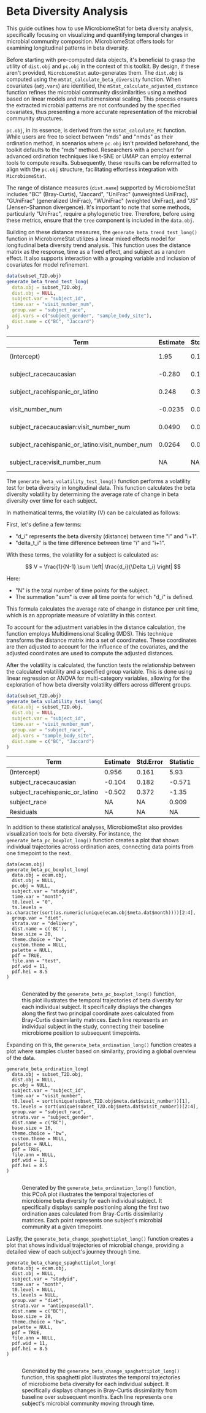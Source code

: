 # Beta Diversity Analysis

This guide outlines how to use MicrobiomeStat for beta diversity analysis, specifically focusing on visualizing and quantifying temporal changes in microbial community composition. MicrobiomeStat offers tools for examining longitudinal patterns in beta diversity.

Before starting with pre-computed data objects, it's beneficial to grasp the utility of `dist.obj` and `pc.obj` in the context of this toolkit. By design, if these aren't provided, `MicrobiomeStat` auto-generates them. The `dist.obj` is computed using the `mStat_calculate_beta_diversity` function. When covariates (`adj.vars`) are identified, the `mStat_calculate_adjusted_distance` function refines the microbial community dissimilarities using a method based on linear models and multidimensional scaling. This process ensures the extracted microbial patterns are not confounded by the specified covariates, thus presenting a more accurate representation of the microbial community structures.

`pc.obj`, in its essence, is derived from the `mStat_calculate_PC` function. While users are free to select between "mds" and "nmds" as their ordination method, in scenarios where `pc.obj` isn't provided beforehand, the toolkit defaults to the "mds" method. Researchers with a penchant for advanced ordination techniques like t-SNE or UMAP can employ external tools to compute results. Subsequently, these results can be reformatted to align with the `pc.obj` structure, facilitating effortless integration with `MicrobiomeStat`.

The range of distance measures (`dist.name`) supported by MicrobiomeStat includes "BC" (Bray-Curtis), "Jaccard", "UniFrac" (unweighted UniFrac), "GUniFrac" (generalized UniFrac), "WUniFrac" (weighted UniFrac), and "JS" (Jensen-Shannon divergence). It's important to note that some methods, particularly "UniFrac", require a phylogenetic tree. Therefore, before using these metrics, ensure that the `tree` component is included in the `data.obj`.

Building on these distance measures, the `generate_beta_trend_test_long()` function in MicrobiomeStat utilizes a linear mixed effects model for longitudinal beta diversity trend analysis. This function uses the distance matrix as the response, time as a fixed effect, and subject as a random effect. It also supports interaction with a grouping variable and inclusion of covariates for model refinement.

```r
data(subset_T2D.obj)
generate_beta_trend_test_long(
  data.obj = subset_T2D.obj,
  dist.obj = NULL,
  subject.var = "subject_id",
  time.var = "visit_number_num",
  group.var = "subject_race",
  adj.vars = c("subject_gender", "sample_body_site"),
  dist.name = c("BC", "Jaccard")
)
```

| Term                                                 | Estimate | Std.Error | Statistic | P.Value  |
| ---------------------------------------------------- | -------- | --------- | --------- | -------- |
| (Intercept)                                          | 1.95     | 0.142     | 13.8      | 1.59e-20 |
| subject\_racecaucasian                               | -0.280   | 0.162     | -1.73     | 8.90e-2  |
| subject\_racehispanic\_or\_latino                    | 0.248    | 0.308     | 0.805     | 4.25e-1  |
| visit\_number\_num                                   | -0.0235  | 0.0245    | -0.959    | 3.44e-1  |
| subject\_racecaucasian:visit\_number\_num            | 0.0490   | 0.0280    | 1.75      | 8.88e-2  |
| subject\_racehispanic\_or\_latino:visit\_number\_num | 0.0264   | 0.0484    | 0.545     | 5.90e-1  |
| subject\_race:visit\_number\_num                     | NA       | NA        | 1.56      | 2.27e-1  |

The `generate_beta_volatility_test_long()` function performs a volatility test for beta diversity in longitudinal data. This function calculates the beta diversity volatility by determining the average rate of change in beta diversity over time for each subject.

In mathematical terms, the volatility (V) can be calculated as follows:

First, let's define a few terms:

* "d\_i" represents the beta diversity (distance) between time "i" and "i+1".
* "delta\_t\_i" is the time difference between time "i" and "i+1".

With these terms, the volatility for a subject is calculated as:

$$
V = \frac{1}{N-1} \sum \left| \frac{d_i}{\Delta t_i} \right|
$$

Here:

* "N" is the total number of time points for the subject.
* The summation "sum" is over all time points for which "d\_i" is defined.

This formula calculates the average rate of change in distance per unit time, which is an appropriate measure of volatility in this context.

To account for the adjustment variables in the distance calculation, the function employs Multidimensional Scaling (MDS). This technique transforms the distance matrix into a set of coordinates. These coordinates are then adjusted to account for the influence of the covariates, and the adjusted coordinates are used to compute the adjusted distances.

After the volatility is calculated, the function tests the relationship between the calculated volatility and a specified group variable. This is done using linear regression or ANOVA for multi-category variables, allowing for the exploration of how beta diversity volatility differs across different groups.

```r
data(subset_T2D.obj)
generate_beta_volatility_test_long(
  data.obj = subset_T2D.obj,
  dist.obj = NULL,
  subject.var = "subject_id",
  time.var = "visit_number_num",
  group.var = "subject_race",
  adj.vars = "sample_body_site",
  dist.name = c("BC", "Jaccard")
)
```

| Term                              | Estimate | Std.Error | Statistic | P.Value     |
| --------------------------------- | -------- | --------- | --------- | ----------- |
| (Intercept)                       | 0.956    | 0.161     | 5.93      | 0.000000164 |
| subject\_racecaucasian            | -0.104   | 0.182     | -0.571    | 0.570       |
| subject\_racehispanic\_or\_latino | -0.502   | 0.372     | -1.35     | 0.183       |
| subject\_race                     | NA       | NA        | 0.909     | 0.408       |
| Residuals                         | NA       | NA        | NA        | NA          |

In addition to these statistical analyses, MicrobiomeStat also provides visualization tools for beta diversity. For instance, the `generate_beta_pc_boxplot_long()` function creates a plot that shows individual trajectories across ordination axes, connecting data points from one timepoint to the next.

```{r
data(ecam.obj)
generate_beta_pc_boxplot_long(
  data.obj = ecam.obj,
  dist.obj = NULL,
  pc.obj = NULL,
  subject.var = "studyid",
  time.var = "month",
  t0.level = "0",
  ts.levels = as.character(sort(as.numeric(unique(ecam.obj$meta.dat$month))))[2:4],
  group.var = "diet", 
  strata.var = "delivery",
  dist.name = c('BC'),
  base.size = 20,
  theme.choice = "bw",
  custom.theme = NULL,
  palette = NULL,
  pdf = TRUE,
  file.ann = "test",
  pdf.wid = 11,
  pdf.hei = 8.5
)
```

<figure><img src="../.gitbook/assets/Screenshot 2023-10-12 at 10.49.33.png" alt=""><figcaption><p>Generated by the <code>generate_beta_pc_boxplot_long()</code> function, this plot illustrates the temporal trajectories of beta diversity for each individual subject. It specifically displays the changes along the first two principal coordinate axes calculated from Bray-Curtis dissimilarity matrices. Each line represents an individual subject in the study, connecting their baseline microbiome position to subsequent timepoints.</p></figcaption></figure>

Expanding on this, the `generate_beta_ordination_long()` function creates a plot where samples cluster based on similarity, providing a global overview of the data.

```{r
generate_beta_ordination_long(
  data.obj = subset_T2D.obj,
  dist.obj = NULL,  
  pc.obj = NULL,
  subject.var = "subject_id",
  time.var = "visit_number",
  t0.level = sort(unique(subset_T2D.obj$meta.dat$visit_number))[1],
  ts.levels = sort(unique(subset_T2D.obj$meta.dat$visit_number))[2:4],
  group.var = "subject_race",
  strata.var = "subject_gender",
  dist.name = c("BC"),
  base.size = 16,
  theme.choice = "bw",
  custom.theme = NULL,
  palette = NULL,
  pdf = TRUE,
  file.ann = NULL,
  pdf.wid = 11,
  pdf.hei = 8.5  
)
```

<figure><img src="../.gitbook/assets/Screenshot 2023-10-12 at 10.51.29.png" alt=""><figcaption><p>Generated by the <code>generate_beta_ordination_long()</code> function, this PCoA plot illustrates the temporal trajectories of microbiome beta diversity for each individual subject. It specifically displays sample positioning along the first two ordination axes calculated from Bray-Curtis dissimilarity matrices. Each point represents one subject's microbial community at a given timepoint.</p></figcaption></figure>

Lastly, the `generate_beta_change_spaghettiplot_long()` function creates a plot that shows individual trajectories of microbial change, providing a detailed view of each subject's journey through time.

```{r
generate_beta_change_spaghettiplot_long(
  data.obj = ecam.obj,
  dist.obj = NULL,
  subject.var = "studyid",
  time.var = "month", 
  t0.level = NULL,
  ts.levels = NULL,
  group.var = "diet",
  strata.var = "antiexposedall",
  dist.name = c("BC"),
  base.size = 20,
  theme.choice = "bw",
  palette = NULL,
  pdf = TRUE,
  file.ann = NULL,
  pdf.wid = 11, 
  pdf.hei = 8.5
)
```

<figure><img src="../.gitbook/assets/Screenshot 2023-10-12 at 10.52.24.png" alt=""><figcaption><p>Generated by the <code>generate_beta_change_spaghettiplot_long()</code> function, this spaghetti plot illustrates the temporal trajectories of microbiome beta diversity for each individual subject. It specifically displays changes in Bray-Curtis dissimilarity from baseline over subsequent months. Each line represents one subject's microbial community moving through time.</p></figcaption></figure>
